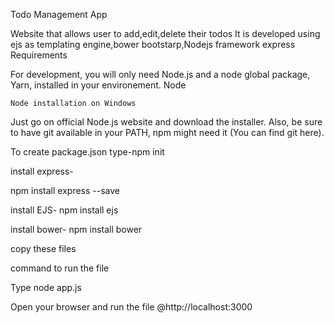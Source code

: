 Todo Management App

Website that allows user to add,edit,delete their todos 
It is developed using ejs as templating engine,bower bootstarp,Nodejs framework express
Requirements

For development, you will only need Node.js and a node global package, Yarn, installed in your environement.
Node

    Node installation on Windows

 Just go on official Node.js website and download the installer. Also, be sure to have git available in your PATH, 
 npm might need it (You can find git here).

To create package.json
type-npm init

install express-

npm install express --save
 
install EJS-
npm install ejs

install bower-
npm install bower

copy these files

command to run the file

Type node app.js

Open your browser and run the file @http://localhost:3000
